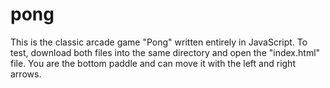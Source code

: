 pong
====

This is the classic arcade game "Pong" written entirely in JavaScript. To test, download both files into the same directory and open the "index.html" file. You are the bottom paddle and can move it with the left and right arrows.
